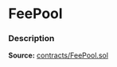 # FeePool

### Description <a id="description"></a>

**Source:** [contracts/FeePool.sol](https://github.com/perifinance/peri-finance/blob/master/contracts/FeePool.sol)


